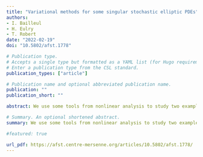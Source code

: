 ```yaml
---
title: "Variational methods for some singular stochastic elliptic PDEs"
authors:
- I. Bailleul
- H. Eulry
- T. Robert
date: "2022-02-19"
doi: "10.5802/afst.1778"

# Publication type.
# Accepts a single type but formatted as a YAML list (for Hugo requirements).
# Enter a publication type from the CSL standard.
publication_types: ["article"]

# Publication name and optional abbreviated publication name.
publication: ""
publication_short: ""

abstract: We use some tools from nonlinear analysis to study two examples of singular stochastic elliptic PDEs that cannot be solved by the contraction principle or the Schauder fixed point theorem. Let {{< math >}}$\xi${{< /math >}} stand for a spatial white noise on a closed Riemannian surface S. We prove the existence of a solution to the equation {{< math >}}$(-\Delta + a)u=f(u)+\xi u${{< /math >}} with a potential {{< math>}}$ a\in L^p(S)${{< /math>}} and {{< math>}}$p>1${{< /math>}}, and {{< math>}}$f${{< /math>}} subject to growth conditions. Under an additional parity condition on {{< math>}}$f${{< /math>}} -- met for instance when {{< math>}}$f(u)=u|u|^l${{< /math>}}, with {{< math>}}$l${{< /math>}} an even innteger, we further prove that this equation has infinitely many solutions, in stark contrast with all the well-posedness results that have been proved so far for singular stochastic PDEs under a small parameter assumption. This kind of results is obtained by seeing the equation as characterizing the critical points of an energy functional based on the Anderson operator {{< math>}}$H=\Delta+\xi${{< /math>}} and by resorting to variants of the mountain pass theorem. There are however some interesting equations that cannot be characterized as the critical points of an energy functional. Such is the case of the singular Choquard-Pecard equation on T2 {{< math>}}$(−\Delta+a)u=(w\star f(u))g(u)+\xi u${{< /math>}}. One can use Ghoussoub's machinery of self-dual functionals to prove the existence of a solution to that equation as the minimum of a self-dual strongly coercive functional under proper assumptions on the coefficients {{< math>}}$a,w,f${{< /math>}} and {{< math>}}$g${{< /math>}}. 

# Summary. An optional shortened abstract.
summary: We use some tools from nonlinear analysis to study two examples of singular stochastic elliptic PDEs that cannot be solved by the contraction principle or the Schauder fixed point theorem.

#featured: true

url_pdf: https://afst.centre-mersenne.org/articles/10.5802/afst.1778/
---
```

